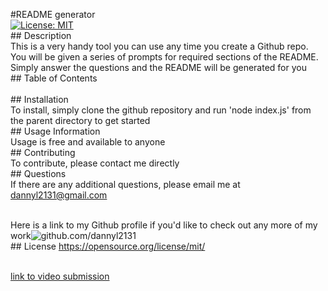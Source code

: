    #README generator
  <br /> [![License: MIT](https://img.shields.io/badge/License-MIT-yellow.svg)](https://opensource.org/licenses/MIT)
  <br /> ## Description
  <br /> This is a very handy tool you can use any time you create a Github repo. You will be given a series of prompts for required sections of the README. Simply answer the questions and the README will be generated for you
  <br /> ## Table of Contents
  <br /> 
  <br /> ## Installation
  <br /> To install, simply clone the github repository and run 'node index.js' from the parent directory to get started
  <br /> ## Usage Information
  <br /> Usage is free and available to anyone
  <br /> ## Contributing
  <br /> To contribute, please contact me directly
  <br /> ## Questions
  <br /> If there are any additional questions, please email me at dannyl2131@gmail.com

  <br /> Here is a link to my Github profile if you'd like to check out any more of my work![github.com/dannyl2131](github.com/dannyl2131)
  <br /> 
    ## License
    https://opensource.org/license/mit/      
 
   <br /> [link to video submission](https://drive.google.com/file/d/1NYrQI5Ls2RejZX2hMJ3nmrdEKtKaPE86/view)
